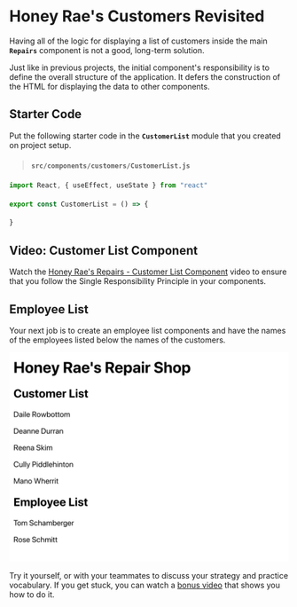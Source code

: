 # Honey Rae's Customers Revisited

Having all of the logic for displaying a list of customers inside the main **`Repairs`** component is not a good, long-term solution.

Just like in previous projects, the initial component's responsibility is to define the overall structure of the application. It defers the construction of the HTML for displaying the data to other components.

## Starter Code

Put the following starter code in the **`CustomerList`** module that you created on project setup.

> #### `src/components/customers/CustomerList.js`

```js
import React, { useEffect, useState } from "react"

export const CustomerList = () => {

}
```

## Video: Customer List Component

Watch the [Honey Rae's Repairs - Customer List Component](https://vimeo.com/568224637) video to ensure that you follow the Single Responsibility Principle in your components.

## Employee List

Your next job is to create an employee list components and have the names of the employees listed below the names of the customers.

![list of customers and employees](./images/honey-rae-customers-and-employees.png)

Try it yourself, or with your teammates to discuss your strategy and practice vocabulary. If you get stuck, you can watch a [bonus video](https://vimeo.com/568227654) that shows you how to do it.